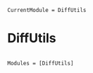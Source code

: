 ```@meta
CurrentModule = DiffUtils
```

# DiffUtils

```@index
```

```@autodocs
Modules = [DiffUtils]
```
